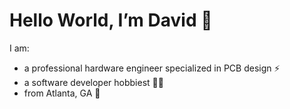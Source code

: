 <h1> Hello World, I’m David 👋 </h1>

I am:
- a professional hardware engineer specialized in PCB design ⚡
- a software developer hobbiest 🧑‍💻
- from Atlanta, GA 📍

